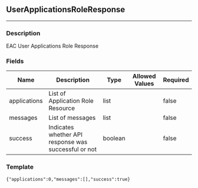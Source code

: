 ## UserApplicationsRoleResponse
---
### Description
EAC User Applications Role Response
### Fields
| Name | Description | Type | Allowed Values | Required |
| ---- | ----------- | ---- | -------------- | -------- |
| applications | List of Application Role Resource | list |  | false |
| messages | List of messages | list |  | false |
| success | Indicates whether API response was successful or not | boolean |  | false |
### Template
```
{"applications":0,"messages":[],"success":true}
```
